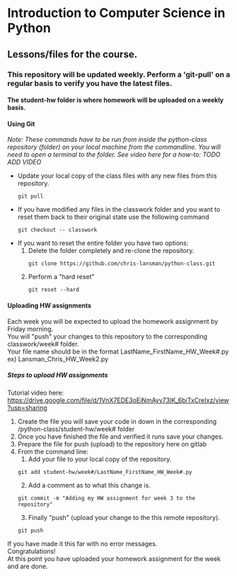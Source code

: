 # Introduction to Computer Science in Python
## Lessons/files for the course.
### This repository will be updated weekly. Perform a 'git-pull' on a regular basis to verify you have the latest files.

#### The student-hw folder is where homework will be uploaded on a weekly basis.

#### Using Git
*Note: These commands have to be run from inside the python-class repository (folder) on your local machine from the commandline. 
         You will need to open a terminal to the folder. See video here for a how-to: TODO ADD VIDEO*
         
- Update your local copy of the class files with any new files from this repository.
    ```
    git pull
    ```
- If you have modified any files in the classwork folder and you want to reset them back to their original state use the following command
    ```
    git checkout -- classwork
    ```
- If you want to reset the entire folder you have two options:
    1) Delete the folder completely and re-clone the repository.
        ```
        git clone https://github.com/chris-lansman/python-class.git
        ```
    2) Perform a "hard reset"
        ```
        git reset --hard
        ```
   
#### Uploading HW assignments
Each week you will be expected to upload the homework assignment by Friday morning.  
You will "push" your changes to this repository to the corresponding classwork/week# folder.  
Your file name should be in the format LastName_FirstName_HW_Week#.py  
      ex) Lansman_Chris_HW_Week2.py

##### Steps to upload HW assignments  
Tutorial video here: https://drive.google.com/file/d/1VnX7EDE3oEiNmAyv73IK_6biTxCreIxz/view?usp=sharing

1. Create the file you will save your code in down in the corresponding /python-class/student-hw/week# folder
2. Once you have finished the file and verified it runs save your changes.
3. Prepare the file for push (upload) to the repository here on gitlab
4. From the command line:
   1. Add your file to your local copy of the repository.
   ```
   git add student-hw/week#/LastName_FirstName_HW_Week#.py
   ```
   2. Add a comment as to what this change is.
   ```
   git commit -m "Adding my HW assignment for week 3 to the repository"
   ```
   3. Finally "push" (upload your change to the this remote repository).
   ```
   git push
   ```
If you have made it this far with no error messages.  
Congratulations!  
At this point you have uploaded your homework assignment for the week and are done.
